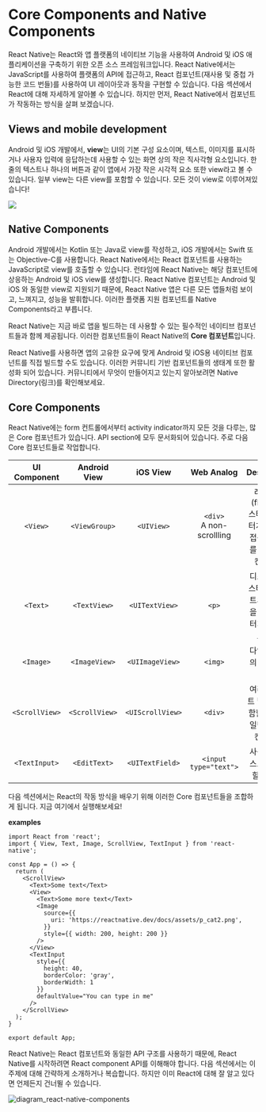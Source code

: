 # Core Components and Native Components

React Native는 React와 앱 플랫폼의 네이티브 기능을 사용하여 Android 및 iOS 애플리케이션을 구축하기 위한 오픈 소스 프레임워크입니다. React Native에서는 JavaScript를 사용하여 플랫폼의 API에 접근하고, React 컴포넌트(재사용 및 중첩 가능한 코드 번들)를 사용하여 UI 레이아웃과 동작을 구현할 수 있습니다. 다음 섹션에서 React에 대해 자세하게 알아볼 수 있습니다. 하지만 먼저, React Native에서 컴포넌트가 작동하는 방식을 살펴 보겠습니다. 

## Views and mobile development
Android 및 iOS 개발에서, **view**는 UI의 기본 구성 요소이며, 텍스트, 이미지를 표시하거나 사용자 입력에 응답하는데 사용할 수 있는 화면 상의 작은 직사각형 요소입니다. 한 줄의 텍스트나 하나의 버튼과 같이 앱에서 가장 작은 시각적 요소 또한 view라고 볼 수 있습니다. 일부 view는 다른 view를 포함할 수 있습니다. 모든 것이 view로 이루어져있습니다!

![](https://images.velog.io/images/leejiwonn/post/b6d38a35-60c2-460b-8fa2-97eb577c08c4/diagram_ios-android-views.svg)

## Native Components
Android 개발에서는 Kotlin 또는 Java로 view를 작성하고, iOS 개발에서는 Swift 또는 Objective-C를 사용합니다. React Native에서는 React 컴포넌트를 사용하는 JavaScript로 view를 호출할 수 있습니다. 런타임에 React Native는 해당 컴포넌트에 상응하는 Android 및 iOS view를 생성합니다. React Native 컴포넌트는 Android 및 iOS 와 동일한 view로 지원되기 때문에, React Native 앱은 다른 모든 앱들처럼 보이고, 느껴지고, 성능을 발휘합니다. 이러한 플랫폼 지원 컴포넌트를 Native Components라고 부릅니다. 

React Native는 지금 바로 앱을 빌드하는 데 사용할 수 있는 필수적인 네이티브 컴포넌트들과 함께 제공됩니다. 이러한 컴포넌트들이 React Native의 **Core 컴포넌트**입니다.  

React Native를 사용하면 앱의 고유한 요구에 맞게 Android 및 iOS용 네이티브 컴포넌트를 직접 빌드할 수도 있습니다. 이러한 커뮤니티 기반 컴포넌트들의 생태계 또한 활성화 되어 있습니다. 커뮤니티에서 무엇이 만들어지고 있는지 알아보려면 Native Directory(링크)를 확인해보세요. 

## Core Components
React Native에는 form 컨트롤에서부터 activity indicator까지 모든 것을 다루는, 많은 Core 컴포넌트가 있습니다. API section에 모두 문서화되어 있습니다. 주로 다음 Core 컴포넌트들로 작업합니다.

| UI Component | Android View |    iOS View    |         Web Analog          |                         Description                          |
| :----------: | :----------: | :------------: | :-------------------------: | :----------------------------------------------------------: |
|    `<View>`    | `<ViewGroup>`  |    `<UIView>`    | `<div>`<br />A non-scrollling | 레이아웃 (flexbox), 스타일, 일부 터치 처리 및 접근성 제어를 지원하는 컨테이너 |
|    `<Text>`    |  `<TextView>`  |  `<UITextView>`  |             `<p>`             | 디스플레이, 스타일, 텍스트의 문자열을 표시하고 터치 이벤트도 다룸 |
|   `<Image>`    | `<ImageView>`  | `<UIImageView>`  |            `<img>`            |                다양한 유형의 이미지를 표시함                 |
| `<ScrollView>` | `<ScrollView>` | `<UIScrollView>` |            `<div>`            |  여러 컴포넌트 및 뷰를 포함할 수 있는 일반 스크롤 컨테이너   |
| `<TextInput>`  |  `<EditText>`  | `<UITextField>`  |     `<input type="text">`     |               사용자가 텍스트를 입력할 수 있음               |


다음 섹션에서는 React의 작동 방식을 배우기 위해 이러한 Core 컴포넌트들을 조합하게 됩니다. 지금 여기에서 실행해보세요!

**examples**
```
import React from 'react';
import { View, Text, Image, ScrollView, TextInput } from 'react-native';

const App = () => {
  return (
    <ScrollView>
      <Text>Some text</Text>
      <View>
        <Text>Some more text</Text>
        <Image
          source={{
            uri: 'https://reactnative.dev/docs/assets/p_cat2.png',
          }}
          style={{ width: 200, height: 200 }}
        />
      </View>
      <TextInput
        style={{
          height: 40,
          borderColor: 'gray',
          borderWidth: 1
        }}
        defaultValue="You can type in me"
      />
    </ScrollView>
  );
}

export default App;  
```
React Native는 React 컴포넌트와 동일한 API 구조를 사용하기 때문에, React Native를 시작하려면 React component API를 이해해야 합니다. 다음 섹션에서는 이 주제에 대해 간략하게 소개하거나 복습합니다. 하지만 이미 React에 대해 잘 알고 있다면 언제든지 건너뛸 수 있습니다. 

![diagram_react-native-components](https://reactnative.dev/docs/assets/diagram_react-native-components.svg)